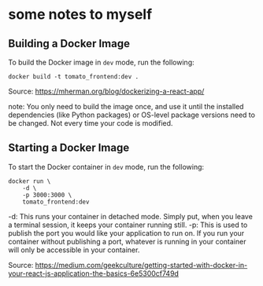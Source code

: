 # some notes to myself

## Building a Docker Image
To build the Docker image in `dev` mode, run the following:
```
docker build -t tomato_frontend:dev .
```
Source: https://mherman.org/blog/dockerizing-a-react-app/

note: You only need to build the image once, and use it until the installed dependencies (like Python packages) or OS-level package versions need to be changed. Not every time your code is modified.

## Starting a Docker Image
To start the Docker container in `dev` mode, run the following:
```
docker run \
    -d \
    -p 3000:3000 \
    tomato_frontend:dev
```
-d: This runs your container in detached mode. Simply put, when you leave a terminal session, it keeps your container running still.
-p: This is used to publish the port you would like your application to run on. If you run your container without publishing a port, whatever is running in your container will only be accessible in your container.

Source: https://medium.com/geekculture/getting-started-with-docker-in-your-react-js-application-the-basics-6e5300cf749d
